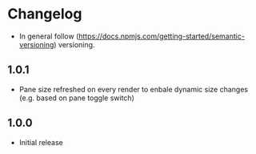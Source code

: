 # Changelog

* In general follow (https://docs.npmjs.com/getting-started/semantic-versioning) versioning.

## <next>

## 1.0.1
* Pane size refreshed on every render to enbale dynamic size changes (e.g. based on pane toggle switch)

## 1.0.0
* Initial release
